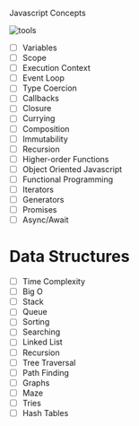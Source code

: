 Javascript Concepts

![tools](https://cdn.iconscout.com/icon/free/png-256/javascript-20-555998.png)

- [ ] Variables
- [ ] Scope
- [ ] Execution Context
- [ ] Event Loop
- [ ] Type Coercion
- [ ] Callbacks
- [ ] Closure
- [ ] Currying
- [ ] Composition
- [ ] Immutability
- [ ] Recursion
- [ ] Higher-order Functions
- [ ] Object Oriented Javascript
- [ ] Functional Programming
- [ ] Iterators
- [ ] Generators
- [ ] Promises
- [ ] Async/Await

# Data Structures

- [ ] Time Complexity
- [ ] Big O
- [ ] Stack
- [ ] Queue
- [ ] Sorting
- [ ] Searching
- [ ] Linked List
- [ ] Recursion
- [ ] Tree Traversal
- [ ] Path Finding
- [ ] Graphs
- [ ] Maze
- [ ] Tries
- [ ] Hash Tables
